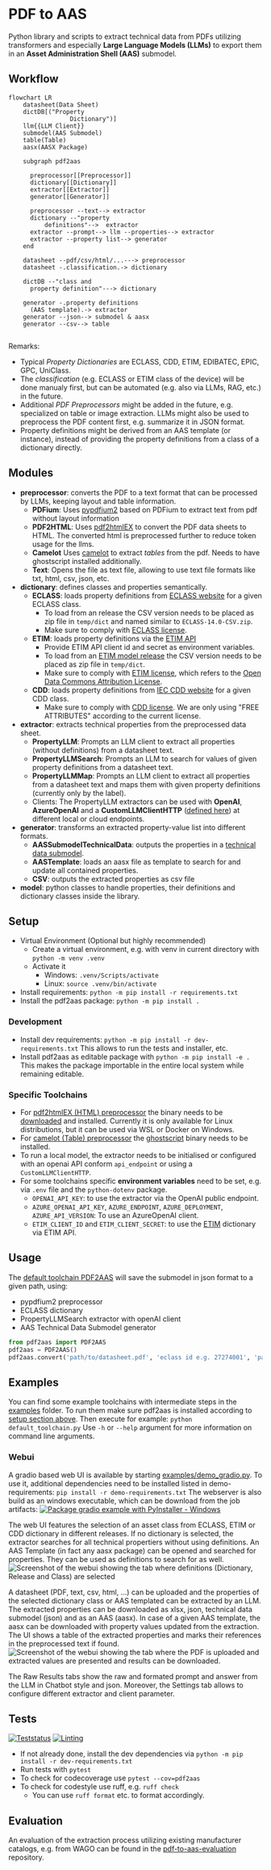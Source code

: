 # PDF to AAS

Python library and scripts to extract technical data from PDFs utilizing transformers and especially **Large Language Models (LLMs)** to export them in an **Asset Administration Shell (AAS)** submodel.

## Workflow

```mermaid
flowchart LR
    datasheet(Data Sheet)
    dictDB[("Property 
                 Dictionary")]
    llm{{LLM Client}}
    submodel(AAS Submodel)
    table(Table)
    aasx(AASX Package)

    subgraph pdf2aas

      preprocessor[[Preprocessor]]
      dictionary[[Dictionary]]
      extractor[[Extractor]]
      generator[[Generator]]

      preprocessor --text--> extractor
      dictionary --"property 
          definitions"-->  extractor
      extractor --prompt--> llm --properties--> extractor
      extractor --property list--> generator
    end

    datasheet --pdf/csv/html/...---> preprocessor
    datasheet -.classification.-> dictionary

    dictDB --"class and
      property definition"---> dictionary
    
    generator -.property definitions
      (AAS template).-> extractor
    generator --json--> submodel & aasx
    generator --csv--> table
    
```

Remarks:

* Typical *Property Dictionaries* are ECLASS, CDD, ETIM, EDIBATEC, EPIC, GPC, UniClass.
* The *classification* (e.g. ECLASS or ETIM class of the device) will be done manualy first, but can be automated (e.g. also via LLMs, RAG, etc.) in the future.
* Additional *PDF Preprocessors* might be added in the future, e.g. specialized on table or image extraction.
LLMs might also be used to preprocess the PDF content first, e.g. summarize it in JSON format.
* Property definitions might be derived from an AAS template (or instance), instead of providing the property definitions from a class of a dictionary directly.

## Modules

* **preprocessor**: converts the PDF to a text format that can be processed by LLMs, keeping layout and table information.
  * **PDFium**: Uses [pypdfium2](https://github.com/pypdfium2-team/pypdfium2) based on PDFium to extract text from pdf without layout information
  * **PDF2HTML**: Uses [pdf2htmlEX](https://github.com/pdf2htmlEX/pdf2htmlEX) to convert the PDF data sheets to HTML.
    The converted html is preprocessed further to reduce token usage for the llms.
  * **Camelot** Uses [camelot](https://github.com/camelot-dev/camelot) to extract *tables* from the pdf. Needs to have ghostscript installed additionally.
  * **Text**: Opens the file as text file, allowing to use text file formats like txt, html, csv, json, etc.
* **dictionary**: defines classes and properties semantically.
  * **ECLASS**: loads property definitions from [ECLASS website](https://eclass.eu/en/eclass-standard/search-content) for a given ECLASS class.
    * To load from an release the CSV version needs to be placed as zip file in `temp/dict` and named similar to `ECLASS-14.0-CSV.zip`.
    * Make sure to comply with [ECLASS license](https://eclass.eu/en/eclass-standard/licenses).
  * **ETIM**: loads property definitions via the [ETIM API](https://etimapi.etim-international.com/)
    * Provide ETIM API client id and secret as environment variables.
    * To load from an [ETIM model release](https://www.etim-international.com/downloads/?_sft_downloadcategory=model-releases&_sft_language=etim-english&_sft_format=csv&_sft_unit=metric) the CSV version needs to be placed as zip file in `temp/dict`.
    * Make sure to comply with [ETIM license](https://www.etim-international.com/classification/license-info/), which refers to the [Open Data Commons Attribution License](https://opendatacommons.org/licenses/by/1.0/).
  * **CDD**: loads property definitions from [IEC CDD website](https://cdd.iec.ch/) for a given CDD class.
    * Make sure to comply with [CDD license](https://cdd.iec.ch/cdd/iec62683/iec62683.nsf/License?openPage). We are only using "FREE ATTRIBUTES" according to the current license.
* **extractor**: extracts technical properties from the preprocessed data sheet.
  * **PropertyLLM**: Prompts an LLM client to extract all properties (without definitions) from a datasheet text.
  * **PropertyLLMSearch**: Prompts an LLM to search for values of given property definitions from a datasheet text.
  * **PropertyLLMMap**: Prompts an LLM client to extract all properties from a datasheet text and maps them with given property definitions (currently only by the label).
  * Clients: The PropertyLLM extractors can be used with **OpenAI**, **AzureOpenAI** and a **CustomLLMClientHTTP** ([defined here](src/pdf2aas/extractor/customLLMClient.py)) at different local or cloud endpoints. 
* **generator**: transforms an extracted property-value list into different formats.
  * **AASSubmodelTechnicalData**: outputs the properties in a [technical data submodel](https://github.com/admin-shell-io/submodel-templates/tree/main/published/Technical_Data/1/2).
  * **AASTemplate**: loads an aasx file as template to search for and update all contained properties. 
  * **CSV**: outputs the extracted properties as csv file
* **model**: python classes to handle properties, their definitions and dictionary classes inside the library.

## Setup

* Virtual Environment (Optional but highly recommended)
  * Create a virtual environment, e.g. with venv in current directory with `python -m venv .venv`
  * Activate it
    * Windows: `.venv/Scripts/activate`
    * Linux: `source .venv/bin/activate`
* Install requirements: `python -m pip install -r requirements.txt`
* Install the pdf2aas package: `python -m pip install .`

### Development

* Install dev requirements: `python -m pip install -r dev-requirements.txt`
  This allows to run the tests and installer, etc.
* Install pdf2aas as editable package with `python -m pip install -e .`
  This makes the package importable in the entire local system while remaining editable.

### Specific Toolchains

* For [pdf2htmlEX (HTML) preprocessor](src/pdf2aas/preprocessor/pdf_pdf2htmlEX.py) the binary needs to be [downloaded](https://github.com/pdf2htmlEX/pdf2htmlEX/wiki/Download) and installed. Currently it is only available for Linux distributions, but it can be used via WSL or Docker on Windows.
* For [camelot (Table) preprocessor](src/pdf2aas/preprocessor/pdf_camelot.py) the [ghostscript](https://camelot-py.readthedocs.io/en/master/user/install-deps.html) binary needs to be installed.
* To run a local model, the extractor needs to be initialised or configured with an openai API conform `api_endpoint` or using a `CustomLLMClientHTTP`.
* For some toolchains specific **environment variables** need to be set, e.g. via `.env` file and the `python-dotenv` package.
  * `OPENAI_API_KEY`: to use the extractor via the OpenAI public endpoint.
  * `AZURE_OPENAI_API_KEY`, `AZURE_ENDPOINT`, `AZURE_DEPLOYMENT`, `AZURE_API_VERSION`: To use an AzureOpenAI client.
  * `ETIM_CLIENT_ID` and `ETIM_CLIENT_SECRET`: to use the [ETIM](src/pdf2aas/dictionary/etim.py) dictionary via ETIM API.

## Usage

The [default toolchain PDF2AAS](src/pdf2aas/core.py) will save the submodel in json format to a given path, using:

* pypdfium2 preprocessor
* ECLASS dictionary
* PropertyLLMSearch extractor with openAI client
* AAS Technical Data Submodel generator

```py
from pdf2aas import PDF2AAS
pdf2aas = PDF2AAS()
pdf2aas.convert('path/to/datasheet.pdf', 'eclass id e.g. 27274001', 'path/to/submodel.json')
```

## Examples

You can find some example toolchains with intermediate steps in the [examples](examples/) folder.
To run them make sure pdf2aas is installed according to [setup section above](#setup).
Then execute for example: `python default_toolchain.py`
Use `-h` or `--help` argument for more information on command line arguments.

### Webui

A gradio based web UI is available by starting [examples/demo_gradio.py]().
To use it, additional dependencies need to be installed listed in demo-requirements: `pip install -r demo-requirements.txt`
The webserver is also build as an windows executable, which can be download from the job artifacts: [![Package gradio example with PyInstaller - Windows](https://github.com/JGrothoff/pdf-to-aas/actions/workflows/pyinstaller-demo-gradio-win.yml/badge.svg?branch=main)](https://github.com/JGrothoff/pdf-to-aas/actions/workflows/pyinstaller-demo-gradio-win.yml)

The web UI features the selection of an asset class from ECLASS, ETIM or CDD dictionary in different releases.
If no dictionary is selected, the extractor searches for all technical propertiers without using definitions.
An AAS Template (in fact any aasx package) can be opened and searched for properties. They can be used as definitions to search for as well.
![Screenshot of the webui showing the tab where definitions (Dictionary, Release and Class) are selected](doc/example_webui_definitions.png)

A datasheet (PDF, text, csv, html, ...) can be uploaded and the properties of the selected dictionary class or AAS templated can be extracted by an LLM.
The extracted properties can be downloaded as xlsx, json, technical data submodel (json) and as an AAS (aasx).
In case of a given AAS template, the aasx can be downloaded with property values updated from the extraction.
The UI shows a table of the extracted properties and marks their references in the preprocessed text if found.
![Screenshot of the webui showing the tab where the PDF is uploaded and extracted values are presented and results can be downloaded.](doc/example_webui_extract.png)

The Raw Results tabs show the raw and formated prompt and answer from the LLM in Chatbot style and json.
Moreover, the Settings tab allows to configure different extractor and client parameter.

## Tests

[![Teststatus](https://github.com/JGrothoff/pdf-to-aas/actions/workflows/test.yml/badge.svg)](https://github.com/JGrothoff/pdf-to-aas/actions/workflows/test.yml)
[![Linting](https://github.com/JGrothoff/pdf-to-aas/actions/workflows/ruff.yml/badge.svg)](https://github.com/JGrothoff/pdf-to-aas/actions/workflows/ruff.yml)

* If not already done, install the dev dependencies via `python -m pip install -r dev-requirements.txt`
* Run tests with `pytest`
* To check for codecoverage use `pytest --cov=pdf2aas`
* To check for codestyle use ruff, e.g. `ruff check`
  * You can use `ruff format` etc. to format accordingly.

## Evaluation

An evaluation of the extraction process utilizing existing manufacturer catalogs, e.g. from WAGO can be found in the [pdf-to-aas-evaluation](https://github.com/JGrothoff/pdf-to-aas-evaluation) repository.
